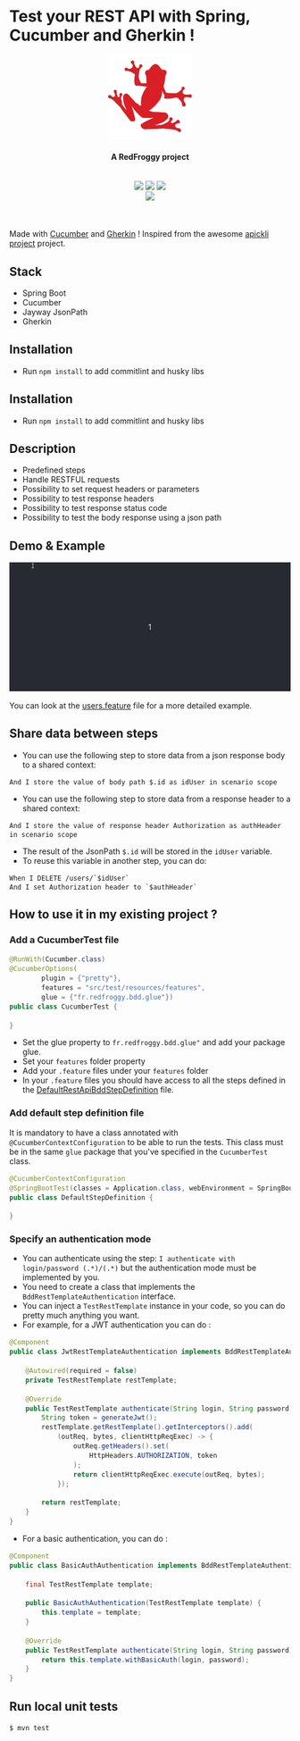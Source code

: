 # Test your REST API with Spring, Cucumber and Gherkin !

<div align="center">
  <a name="logo" href="https://www.redfroggy.fr"><img src="assets/logo.png" alt="RedFroggy"></a>
  <h4 align="center">A RedFroggy project</h4>
</div>
<br/>
<div align="center">
  <a href="https://forthebadge.com"><img src="https://forthebadge.com/images/badges/fuck-it-ship-it.svg"/></a>
  <a href="https://forthebadge.com"><img src="https://forthebadge.com/images/badges/built-with-love.svg"/></a>
<a href="https://forthebadge.com"><img src="https://forthebadge.com/images/badges/made-with-java.svg"/></a>
</div>
<div align="center">
  <a href="https://circleci.com/gh/RedFroggy/spring-cucumber-rest-api"><img src="https://circleci.com/gh/RedFroggy/spring-cucumber-rest-api.svg?style=svg"/></a>
</div>
<br/>
<br/>

Made with [Cucumber](https://cucumber.io/) and [Gherkin](https://cucumber.io/docs/gherkin/) !
Inspired from the awesome [apickli project](https://github.com/apickli/apickli) project.

## Stack
- Spring Boot
- Cucumber
- Jayway JsonPath
- Gherkin

## Installation
- Run `npm install` to add commitlint and husky libs

## Installation
- Run `npm install` to add commitlint and husky libs

## Description
- Predefined steps
- Handle RESTFUL requests
- Possibility to set request headers or parameters
- Possibility to test response headers
- Possibility to test response status code
- Possibility to test the body response using a json path

## Demo & Example

![Spring Cucumber Gherkin Demo](assets/demo.gif)

You can look at the [users.feature](src/test/resources/features/users.feature) file for a more detailed example.

## Share data between steps
- You can use the following step to store data from a json response body to a shared context:
```gherkin
And I store the value of body path $.id as idUser in scenario scope
```
- You can use the following step to store data from a response header to a shared context:
```gherkin
And I store the value of response header Authorization as authHeader in scenario scope
```
- The result of the JsonPath `$.id` will be stored in the `idUser` variable.
- To reuse this variable in another step, you can do:
```gherkin
When I DELETE /users/`$idUser`
And I set Authorization header to `$authHeader`
```


## How to use it in my existing project ?

### Add a CucumberTest  file

```java
@RunWith(Cucumber.class)
@CucumberOptions(
        plugin = {"pretty"},
        features = "src/test/resources/features",
        glue = {"fr.redfroggy.bdd.glue"})
public class CucumberTest {

}
````
- Set the glue property to  `fr.redfroggy.bdd.glue"` and add your package glue.
- Set your `features` folder property
- Add your `.feature` files under your `features` folder
- In your `.feature` files you should have access to all the steps defined in the [DefaultRestApiBddStepDefinition](src/main/java/fr/redfroggy/bdd/glue/DefaultRestApiBddStepDefinition.java) file.


### Add default step definition file
It is mandatory to have a class annotated with `@CucumberContextConfiguration` to be able to run the tests.
This class must be in the same `glue` package that you've specified in the `CucumberTest` class.

```java
@CucumberContextConfiguration
@SpringBootTest(classes = Application.class, webEnvironment = SpringBootTest.WebEnvironment.RANDOM_PORT)
public class DefaultStepDefinition {

}
````

### Specify an authentication mode
- You can authenticate using the step: `I authenticate with login/password (.*)/(.*)` but the authentication mode must be implemented by you.
- You need to create a class that implements the `BddRestTemplateAuthentication` interface. 
- You can inject a `TestRestTemplate` instance in your code, so you can do pretty much anything you want.
- For example, for a JWT authentication you can do :
```java
@Component
public class JwtRestTemplateAuthentication implements BddRestTemplateAuthentication {

    @Autowired(required = false)
    private TestRestTemplate restTemplate;

    @Override
    public TestRestTemplate authenticate(String login, String password) {
        String token = generateJwt();
        restTemplate.getRestTemplate().getInterceptors().add(
            (outReq, bytes, clientHttpReqExec) -> {
                outReq.getHeaders().set(
                    HttpHeaders.AUTHORIZATION, token
                );
                return clientHttpReqExec.execute(outReq, bytes);
            });

        return restTemplate;
    }
}
```
- For a basic authentication, you can do :
```java
@Component
public class BasicAuthAuthentication implements BddRestTemplateAuthentication {

    final TestRestTemplate template;

    public BasicAuthAuthentication(TestRestTemplate template) {
        this.template = template;
    }

    @Override
    public TestRestTemplate authenticate(String login, String password) {
        return this.template.withBasicAuth(login, password);
    }
}
```

## Run local unit tests

````bash
$ mvn test
````
